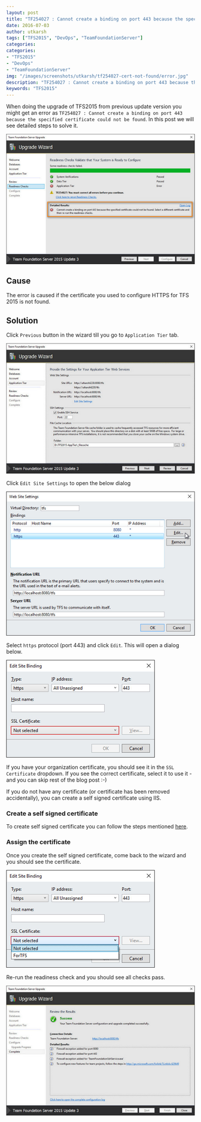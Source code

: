 ```yaml
---
layout: post
title: "TF254027 : Cannot create a binding on port 443 because the specified certificate could not be found"
date: 2016-07-03
author: utkarsh 
tags: ["TFS2015", "DevOps", "TeamFoundationServer"]
categories:
categories:
- "TFS2015"
- "DevOps"
- "TeamFoundationServer"
img: "/images/screenshots/utkarsh/tf254027-cert-not-found/error.jpg"
description: "TF254027 : Cannot create a binding on port 443 because the specified certificate could not be found"
keywords: "TFS2015"
---
```


When doing the upgrade of TFS2015 from previous update version you might get an error as `TF254027 : Cannot create a binding on port 443 because the specified certificate could not be found`. In this post we will see detailed steps to solve it.

<!--more-->

![Error](/images/screenshots/utkarsh/tf254027-cert-not-found/error.jpg)


## Cause ##

The error is caused if the certificate you used to configure HTTPS for TFS 2015 is not found.

## Solution ##

Click `Previous` button in the wizard till you go to `Application Tier` tab.

![ApplicationTier](/images/screenshots/utkarsh/tf254027-cert-not-found/app-tier-page.jpg)


Click `Edit Site Settings` to open the below dialog

![Edit Site Binding](/images/screenshots/utkarsh/tf254027-cert-not-found/website-settings.jpg)

Select `https` protocol (port 443) and click `Edit`. This will open a dialog below.

![Assign Certificate](/images/screenshots/utkarsh/tf254027-cert-not-found/edit-site-binding.jpg)

If you have your organization certificate, you should see it in the `SSL Certificate` dropdown. If you see the correct certificate, select it to use it - and you can skip rest of the blog post :-)

If you do not have any certificate (or certificate has been removed accidentally), you can create a self signed certificate using IIS. 

### Create a self signed certificate ###

To create self signed certificate you can follow the steps mentioned [here](http://weblogs.asp.net/scottgu/tip-trick-enabling-ssl-on-iis7-using-self-signed-certificates). 

### Assign the certificate ###

Once you create the self signed certificate, come back to the wizard and you should see the certificate.

![CertificateShown](/images/screenshots/utkarsh/tf254027-cert-not-found/edit-site-binding-cert.jpg)

Re-run the readiness check and you should see all checks pass.

![ReadinessComplete](/images/screenshots/utkarsh/tf254027-cert-not-found/success.jpg)



